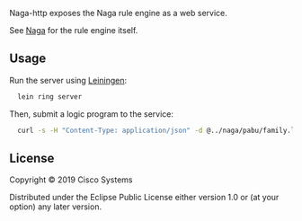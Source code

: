 Naga-http exposes the Naga rule engine as a web service.

See [Naga](https://github.com/threatgrid/naga) for the rule engine itself.

## Usage

Run the server using [Leiningen](http://leiningen.org):

```bash
  lein ring server
```

Then, submit a logic program to the service:

```bash
  curl -s -H "Content-Type: application/json" -d @../naga/pabu/family.lg http://localhost:3000/eval/pabu | jq .
```

## License

Copyright © 2019 Cisco Systems

Distributed under the Eclipse Public License either version 1.0 or (at
your option) any later version.
